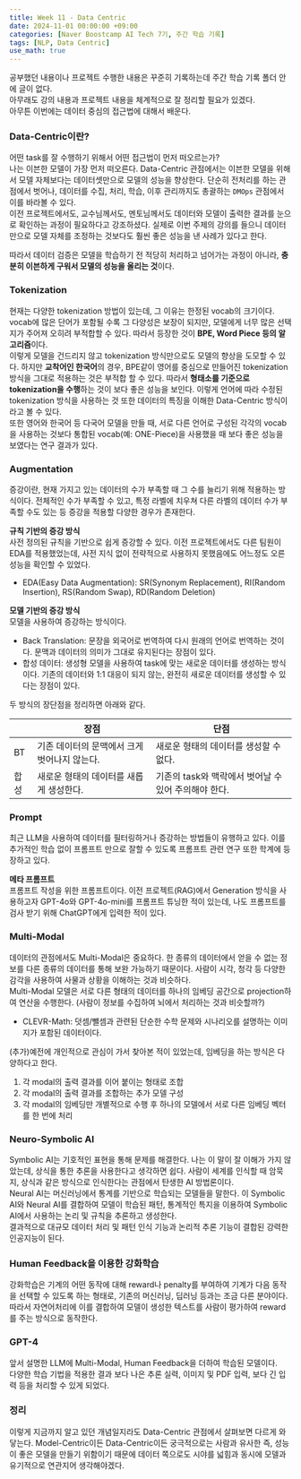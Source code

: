 ```yaml
---
title: Week 11 - Data Centric
date: 2024-11-01 00:00:00 +09:00
categories: [Naver Boostcamp AI Tech 7기, 주간 학습 기록]
tags: [NLP, Data Centric]
use_math: true
---
```


공부했던 내용이나 프로젝트 수행한 내용은 꾸준히 기록하는데 주간 학습 기록 폴더 안에 글이 없다.  
아무래도 강의 내용과 프로젝트 내용을 체계적으로 잘 정리할 필요가 있겠다.  
아무튼 이번에는 데이터 중심의 접근법에 대해서 배운다.  

### Data-Centric이란?
어떤 task를 잘 수행하기 위해서 어떤 접근법이 먼저 떠오르는가?  
나는 이븐한 모델이 가장 먼저 떠오른다. Data-Centric 관점에서는 이븐한 모델을 위해서 모델 자체보다는 데이터셋만으로 모델의 성능을 향상한다. 단순히 전처리를 하는 관점에서 벗어나, 데이터를 수집, 처리, 학습, 이후 관리까지도 총괄하는 `DMOps` 관점에서 이를 바라볼 수 있다.  
이전 프로젝트에서도, 교수님께서도, 멘토님께서도 데이터와 모델이 출력한 결과를 눈으로 확인하는 과정이 필요하다고 강조하셨다. 실제로 이번 주제의 강의를 들으니 데이터 만으로 모델 자체를 조정하는 것보다도 훨씬 좋은 성능을 낸 사례가 있다고 한다.  

따라서 데이터 검증은 모델을 학습하기 전 적당히 처리하고 넘어가는 과정이 아니라, **충분히 이븐하게 구워서 모델의 성능을 올리는 것**이다.  

### Tokenization
현재는 다양한 tokenization 방법이 있는데, 그 이유는 한정된 vocab의 크기이다. vocab에 많은 단어가 포함될 수록 그 다양성은 보장이 되지만, 모델에게 너무 많은 선택지가 주어져 오히려 부적합할 수 있다. 따라서 등장한 것이 **BPE, Word Piece 등의 알고리즘**이다.  
이렇게 모델을 건드리지 않고 tokenization 방식만으로도 모델의 향상을 도모할 수 있다. 하지만 **교착어인 한국어**의 경우, BPE같이 영어를 중심으로 만들어진 tokenization 방식을 그대로 적용하는 것은 부적합 할 수 있다. 따라서 **형태소를 기준으로 tokenization을 수행**하는 것이 보다 좋은 성능을 보인다. 이렇게 언어에 따라 수정된 tokenization 방식을 사용하는 것 또한 데이터의 특징을 이해한 Data-Centric 방식이라고 볼 수 있다.  
또한 영어와 한국어 등 다국어 모델을 만들 때, 서로 다른 언어로 구성된 각각의 vocab을 사용하는 것보다 통합된 vocab(예: ONE-Piece)을 사용했을 때 보다 좋은 성능을 보였다는 연구 결과가 있다.  

### Augmentation
증강이란, 현재 가지고 있는 데이터의 수가 부족할 때 그 수를 늘리기 위해 적용하는 방식이다. 전체적인 수가 부족할 수 있고, 특정 라벨에 치우쳐 다른 라벨의 데이터 수가 부족할 수도 있는 등 증강을 적용할 다양한 경우가 존재한다.  

**규칙 기반의 증강 방식**  
사전 정의된 규칙을 기반으로 쉽게 증강할 수 있다. 이전 프로젝트에서도 다른 팀원이 EDA를 적용했었는데, 사전 지식 없이 전략적으로 사용하지 못했음에도 어느정도 오른 성능을 확인할 수 있었다.  
- EDA(Easy Data Augmentation): SR(Synonym Replacement), RI(Random Insertion), RS(Random Swap), RD(Random Deletion)

**모델 기반의 증강 방식**  
모델을 사용하여 증강하는 방식이다.  
- Back Translation: 문장을 외국어로 번역하여 다시 원래의 언어로 번역하는 것이다. 문맥과 데이터의 의미가 그대로 유지된다는 장점이 있다.  
- 합성 데이터: 생성형 모델을 사용하여 task에 맞는 새로운 데이터를 생성하는 방식이다. 기존의 데이터와 1:1 대응이 되지 않는, 완전히 새로운 데이터를 생성할 수 있다는 장점이 있다.  

두 방식의 장단점을 정리하면 아래와 같다.  

|  |장점|단점|  
|---|---|---|
|BT|기존 데이터의 문맥에서 크게 벗어나지 않는다.|새로운 형태의 데이터를 생성할 수 없다.|  
|합성|새로운 형태의 데이터를 새롭게 생성한다.|기존의 task와 맥락에서 벗어날 수 있어 주의해야 한다.|

### Prompt
최근 LLM을 사용하여 데이터를 필터링하거나 증강하는 방법들이 유행하고 있다. 이를 추가적인 학습 없이 프롬프트 만으로 잘할 수 있도록 프롬프트 관련 연구 또한 학계에 등장하고 있다.  

**메타 프롬프트**  
프롬프트 작성을 위한 프롬프트이다. 이전 프로젝트(RAG)에서 Generation 방식을 사용하고자 GPT-4o와 GPT-4o-mini를 프롬프트 튜닝한 적이 있는데, 나도 프롬프트를 검사 받기 위해 ChatGPT에게 입력한 적이 있다.  

### Multi-Modal
데이터의 관점에서도 Multi-Modal은 중요하다. 한 종류의 데이터에서 얻을 수 없는 정보를 다른 종류의 데이터를 통해 보완 가능하기 때문이다. 사람이 시각, 청각 등 다양한 감각을 사용하여 사물과 상황을 이해하는 것과 비슷하다.  
Multi-Modal 모델은 서로 다른 형태의 데이터를 하나의 임베딩 공간으로 projection하여 연산을 수행한다. (사람이 정보를 수집하여 뇌에서 처리하는 것과 비슷할까?)  
- CLEVR-Math: 덧셈/뺄셈과 관련된 단순한 수학 문제와 시나리오를 설명하는 이미지가 포함된 데이터이다.  

(추가)예전에 개인적으로 관심이 가서 찾아본 적이 있었는데, 임베딩을 하는 방식은 다양하다고 한다.  

1. 각 modal의 출력 결과를 이어 붙이는 형태로 조합
2. 각 modal의 출력 결과를 조합하는 추가 모델 구성
3. 각 modal의 임베딩만 개별적으로 수행 후 하나의 모델에서 서로 다른 임베딩 벡터를 한 번에 처리

### Neuro-Symbolic AI
Symbolic AI는 기호적인 표현을 통해 문제를 해결한다. 나는 이 말이 잘 이해가 가지 않았는데, 상식을 통한 추론을 사용한다고 생각하면 쉽다. 사람이 세계를 인식할 때 암묵지, 상식과 같은 방식으로 인식한다는 관점에서 탄생한 AI 방법론이다.  
Neural AI는 머신러닝에서 통계를 기반으로 학습되는 모델들을 말한다. 이 Symbolic AI와 Neural AI를 결합하여 모델이 학습된 패턴, 통계적인 특지을 이용하여 Symbolic AI에서 사용하는 논리 및 규칙을 추론하고 생성한다.  
결과적으로 대규모 데이터 처리 및 패턴 인식 기능과 논리적 추론 기능이 결합된 강력한 인공지능이 된다.  

### Human Feedback을 이용한 강화학습
강화학습은 기계의 어떤 동작에 대해 reward나 penalty를 부여하여 기계가 다음 동작을 선택할 수 있도록 하는 형태로, 기존의 머신러닝, 딥러닝 등과는 조금 다른 분야이다.  
따라서 자연어처리에 이를 결합하여 모델이 생성한 텍스트를 사람이 평가하여 reward를 주는 방식으로 동작한다.  

### GPT-4
앞서 설명한 LLM에 Multi-Modal, Human Feedback을 더하여 학습된 모델이다.  
다양한 학습 기법을 적용한 결과 보다 나은 추론 실력, 이미지 및 PDF 입력, 보다 긴 입력 등을 처리할 수 있게 되었다.  

### 정리
이렇게 지금까지 알고 있던 개념일지라도 Data-Centric 관점에서 살펴보면 다르게 와닿는다. Model-Centric이든 Data-Centric이든 궁극적으로는 사람과 유사한 즉, 성능이 좋은 모델을 만들기 위함이기 때문에 데이터 쪽으로도 시야를 넓힘과 동시에 모델과 유기적으로 연관지어 생각해야겠다.